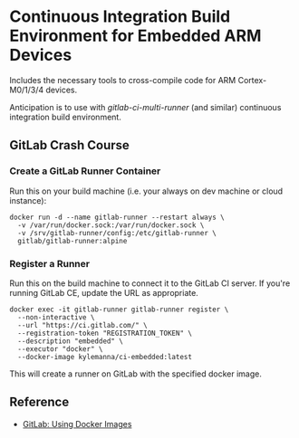 # Continuous Integration Build Environment for Embedded ARM Devices

Includes the necessary tools to cross-compile code for ARM Cortex-M0/1/3/4 devices.

Anticipation is to use with *gitlab-ci-multi-runner* (and similar) continuous integration build environment.

## GitLab Crash Course

### Create a GitLab Runner Container

Run this on your build machine (i.e. your always on dev machine or cloud instance):

    docker run -d --name gitlab-runner --restart always \
      -v /var/run/docker.sock:/var/run/docker.sock \
      -v /srv/gitlab-runner/config:/etc/gitlab-runner \
      gitlab/gitlab-runner:alpine

### Register a Runner

Run this on the build machine to connect it to the GitLab CI server.  If you're running GitLab CE, update the URL as appropriate.

    docker exec -it gitlab-runner gitlab-runner register \
      --non-interactive \
      --url "https://ci.gitlab.com/" \
      --registration-token "REGISTRATION_TOKEN" \
      --description "embedded" \
      --executor "docker" \
      --docker-image kylemanna/ci-embedded:latest

This will create a runner on GitLab with the specified docker image.

## Reference

* [GitLab: Using Docker Images](http://doc.gitlab.com/ci/docker/using_docker_images.html)
